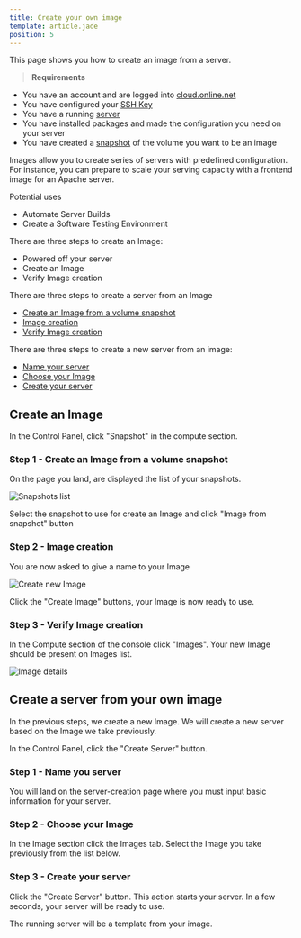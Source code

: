 ```yaml
---
title: Create your own image
template: article.jade
position: 5
---
```


This page shows you how to create an image from a server.

> <strong>Requirements</strong>
- You have an account and are logged into [cloud.online.net](//cloud.online.net)
- You have configured your [SSH Key](/howto/ssh_keys.html)
- You have a running [server](/howto/create_instance.html)
- You have installed packages and made the configuration you need on your server
- You have created a [snapshot](/howto/create_instance.html) of the volume you want to be an image

Images allow you to create series of servers with predefined configuration.<br/>
For instance, you can prepare to scale your serving capacity with a frontend image for an Apache server.

Potential uses

- Automate Server Builds
- Create a Software Testing Environment

There are three steps to create an Image:

- Powered off your server
- Create an Image
- Verify Image creation

There are three steps to create a server from an Image

- [Create an Image from a volume snapshot](/howto/create_image.html#step-1-create-an-image-from-a-volume-snapshot)
- [Image creation](/howto/create_image.html#step-2-image-creation)
- [Verify Image creation](/howto/create_image.html#step-3-verify-image-creation)

There are three steps to create a new server from an image:

- [Name your server](/howto/create_image.html#step-1-name-you-server)
- [Choose your Image](/howto/create_image.html#step-2-choose-your-image)
- [Create your server](/howto/create_image.html#step-3-create-your-server)


## Create an Image

In the Control Panel, click "Snapshot" in the compute section.

### Step 1 - Create an Image from a volume snapshot

On the page you land, are displayed the list of your snapshots.

![Snapshots list](../../images/create_image_from_snapshot.png "Snapshots list")

Select the snapshot to use for create an Image and click "Image from snapshot" button

### Step 2 - Image creation

You are now asked to give a name to your Image

![Create new Image](../../images/create_image.png "Create new Image")

Click the "Create Image" buttons, your Image is now ready to use.

### Step 3 - Verify Image creation

In the Compute section of the console click "Images". Your new Image should be present on Images list.

![Image details](../../images/image_details.png "Image details")

## Create a server from your own image

In the previous steps, we create a new Image.
We will create a new server based on the Image we take previously.

In the Control Panel, click the "Create Server" button.

###  Step 1 - Name you server

You will land on the server-creation page where you must input basic information for your server.

### Step 2 - Choose your Image

In the Image section click the Images tab.
Select the Image you take previously from the list below.

### Step 3 - Create your server

Click the "Create Server" button. This action starts your server. In a few seconds, your server will be ready to use.

The running server will be a template from your image.

